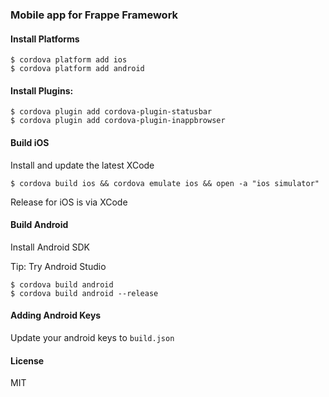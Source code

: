 ### Mobile app for Frappe Framework

#### Install Platforms

```
$ cordova platform add ios
$ cordova platform add android
```

#### Install Plugins:

```
$ cordova plugin add cordova-plugin-statusbar
$ cordova plugin add cordova-plugin-inappbrowser
```

#### Build iOS

Install and update the latest XCode

```
$ cordova build ios && cordova emulate ios && open -a "ios simulator"
```

Release for iOS is via XCode

#### Build Android

Install Android SDK

Tip: Try Android Studio

```
$ cordova build android
$ cordova build android --release
```

#### Adding Android Keys

Update your android keys to `build.json`

#### License

MIT